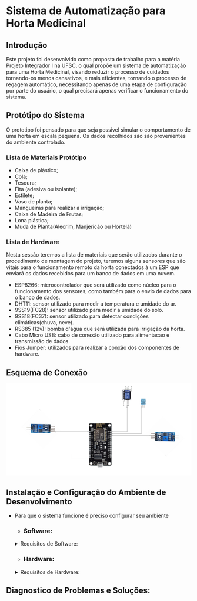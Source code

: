 # Sistema de Automatização para Horta Medicinal
 ##  Introdução

 Este projeto foi desenvolvido como proposta de trabalho para a matéria Projeto Integrador I na UFSC, o qual propõe um sistema de automatização para uma Horta Medicinal, visando reduzir o processo de cuidados tornando-os menos cansativos, e mais eficientes, tornando o processo de regagem automático, necessitando apenas de uma etapa de configuração por parte do usuário, o qual precisará apenas verificar o funcionamento do sistema.
 
 ## Protótipo do Sistema
 O prototipo foi pensado para que seja possivel simular o comportamento de uma horta em escala pequena. Os dados recolhidos são são provenientes do ambiente controlado.

  ### Lista de Materiais Protótipo
  - Caixa de plástico;
  - Cola;
  - Tesoura;
  - Fita (adesiva ou isolante);
  - Estilete;
  - Vaso de planta;
  - Mangueiras para realizar a irrigação;
  - Caixa de Madeira de Frutas;
  - Lona plástica;
  - Muda de Planta(Alecrim, Manjericão ou Hortelã)

  ###  Lista de Hardware 

  Nesta sessão teremos a lista de materiais que serão utilizados durante o procedimento de montagem do projeto, teremos alguns sensores que são vitais para o funcionamento remoto da horta conectados à um ESP que enviará os dados recebidos para um banco de dados em uma  nuvem.

   - ESP8266: microcontrolador que será utilizado como núcleo para o funcionamento dos sensores, como também para o envio de dados para o banco de dados.
   - DHT11: sensor utilizado para medir a temperatura e umidade do ar.
   - 9SS19(FC28): sensor utilizado para medir a umidade do solo.
   - 9SS18(FC37): sensor utilizado para detectar condições climáticas(chuva, neve).
   - RS385 (12v): bomba d'água que será utilizada para irrigação da horta.
   - Cabo Micro USB: cabo de conexão utilizado para alimentacao e transmissão de dados.
   - Fios Jumper: utilizados para realizar a conxão dos componentes de hardware.

  ## Esquema de Conexão

  ![Esquema de Conexão.](/Assets/Images/diagramaConexao2.png)
   

 ## Instalação e Configuração do Ambiente de Desenvolvimento
  - Para que o sistema funcione é preciso configurar seu ambiente
    - ### Software:
    <details>
    <summary> Requisitos de Software: </summary>
      <br>
    
       - Arduino IDE: a Arduino IDE é uma plataforma de código aberto que facilita a escrita e upload de código para placas Arduino. Siga os passos abaixo para instalá-la.
       - Conta na plataforma IoT Adafruit.io: a Adafruit.io é uma plataforma para monitoramento e controle de dispositivos IoT. Você precisará criar uma conta para utilizar suas funcionalidades.
    - Bibliotecas de Software: estas bibliotecas são essenciais para o funcionamento do nosso projeto IoT. Vamos instalar todas elas na Arduino IDE.
      - DHT sensor library;
      - Adafruit Unified Sensor;
      - Adafruit SleepyDog Library;
      - Adafruit MQTT Library;
      - Adafruit FONA Library;
      - Adafruit BusIO;
    - Instalação dos Componentes:
      - Download e Instalação da Arduino IDE:
        - Acesse o site oficial da Arduino (https://www.arduino.cc/en/software).
        - Selecione o seu sistema operacional (Windows, Mac OS, Linux) e clique no botão correspondente para fazer o download.
        - Após o download, abra o instalador e siga as instruções na tela para concluir a instalação.
      - Criação de Conta no Adafruit.io
        - Acesse o site do Adafruit.io (https://www.adafruit.com/).
        - Clique em "Get Started for Free" ou "Sign Up" no canto superior direito.
        - Preencha os campos solicitados (nome, email, senha) e clique em "Create Account".
        - Confirme seu email clicando no link enviado pela Adafruit.
      -  Instalação das Bibliotecas na Arduino IDE
        - Abra a Arduino IDE.
        - Vá em Sketch > Include Library > Manage Libraries.
        - Na janela que se abre, utilize a barra de busca para encontrar e instalar as seguintes bibliotecas:
          - DHT sensor library
          - Adafruit Unified Sensor
          - Adafruit SleepyDog Library
          - Adafruit MQTT Library
          - Adafruit FONA Library
          - Adafruit BusIO
        
    </details>
        
    - ### Hardware:
    <details>
    <summary> Requisitos de Hardware: </summary>
      <br>

    - Pinagem:
       
      | Pino (Nome no Codigo)  | Numero do Pino | Arquivo de Declaração | Descrição |
      | ------------- | ------------- | ------------- | ------------- |
      | DHTPIN  | GPIO5 - D1  | codigoBase.ino  | Pino de conexão do sensor DHT11 |
      | FC28PIN  | ADC0 - A0  | codigoBase.ino  | Pino de conexão do sensor FC28 |
      | FC37PIN  | GPIO16 - D0  | codigoBase.ino  | Pino de conexão do sensor FC37 |
      | RELEPIN  | GPIO4 - D2  | codigoBase.ino  | Pino de conexão do Rele que ativa a bomba de irrigação |
    - Montagem:

    </details>
     
 ## Diagnostico de Problemas e Soluções:  
 
 
 
